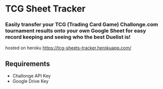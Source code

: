 # TCG Sheet Tracker
### Easily transfer your TCG (Trading Card Game) Challonge.com tournament results onto your own Google Sheet for easy record keeping and seeing who the best Duelist is!
hosted on heroku https://tcg-sheets-tracker.herokuapp.com/
## Requirements
* Challonge API Key
* Google Drive Key
